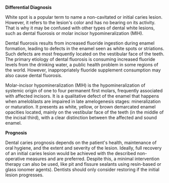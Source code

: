**Differential Diagnosis**

White spot is a popular term to name a non-cavitated or initial caries lesion. However, it refers to the lesion's color and has no bearing on its activity. That is why it may be confused with other types of dental white lesions, such as dental fluorosis or molar incisor hypomineralization (MIH).

Dental fluorosis results from increased fluoride ingestion during enamel formation, leading to defects in the enamel seen as white spots or striations. Such defects are most frequently located on the vestibular face of the teeth. The primary etiology of dental fluorosis is consuming increased fluoride levels from the drinking water, a public health problem in some regions of the world. However, inappropriately fluoride supplement consumption may also cause dental fluorosis.

Molar-incisor hypomineralization (MIH) is the hypomineralization of systemic origin of one to four permanent first molars, frequently associated with affected incisors. It is a qualitative defect of the enamel that happens when ameloblasts are impaired in late amelogenesis stages: mineralization or maturation. It presents as white, yellow, or brown demarcated enamel opacities located, mainly on the vestibular face of the teeth (in the middle of the incisal third), with a clear distinction between the affected and sound enamel.

**Prognosis**

Dental caries prognosis depends on the patient's health, maintenance of oral hygiene, and the extent and severity of the lesion. Ideally, full recovery of an initial caries lesion would be achieved with the described non-operative measures and are preferred. Despite this, a minimal intervention therapy can also be used, like pit and fissure sealants using resin-based or glass ionomer agents). Dentists should only consider restoring if the initial lesion progresses.